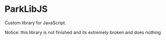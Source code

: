 # ParkLibJS
Custom library for JavaScript.


Notice: this library is not finished and its extremely broken and does nothing
